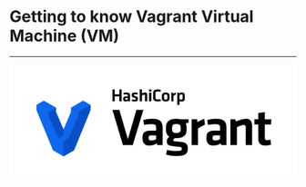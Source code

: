 # Getting to know Vagrant Virtual Machine (VM)
---
![Vagrant Logo](/Vagrant_PrimaryLogo_Color_RGB.svg)
